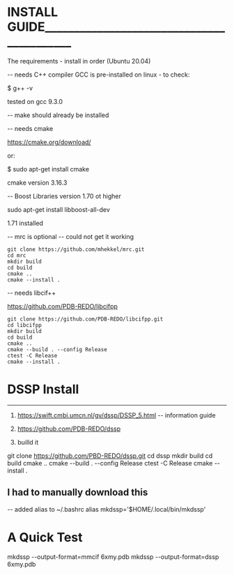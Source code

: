 # INSTALL GUIDE__________________________________________

The requirements - install in order (Ubuntu 20.04)

-- needs C++ compiler
GCC is pre-installed on linux - to check:

$ g++ -v

tested on gcc 9.3.0

-- make should already be installed

-- needs cmake

https://cmake.org/download/

or:

$ sudo apt-get install cmake 

cmake version 3.16.3

-- Boost Libraries version 1.70 ot higher

sudo apt-get install libboost-all-dev

1.71 installed

-- mrc is optional -- could not get it working

	git clone https://github.com/mhekkel/mrc.git 
	cd mrc
	mkdir build
	cd build
	cmake ..
	cmake --install .



-- needs libcif++ 

https://github.com/PDB-REDO/libcifpp

	git clone https://github.com/PDB-REDO/libcifpp.git
	cd libcifpp
	mkdir build
	cd build
	cmake ..
	cmake --build . --config Release
	ctest -C Release
	cmake --install .


# DSSP Install
______________________________________________________________________________

1. https://swift.cmbi.umcn.nl/gv/dssp/DSSP_5.html
-- information guide

2. https://github.com/PDB-REDO/dssp

3. builld it

git clone https://github.com/PBD-REDO/dssp.git
cd dssp
mkdir build
cd build
cmake ..
cmake --build . --config Release
ctest -C Release
cmake --install .

## I had to manually download this 

-- added alias to ~/.bashrc
alias mkdssp='$HOME/.local/bin/mkdssp'
##

# A Quick Test

mkdssp --output-format=mmcif 6xmy.pdb
mkdssp --output-format=dssp 6xmy.pdb

